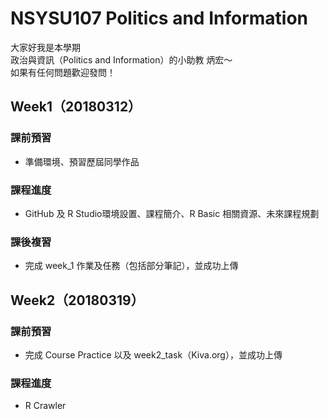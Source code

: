# NSYSU107 Politics and Information
大家好我是本學期<br />
政治與資訊（Politics and Information）的小助教 炳宏～<br />
如果有任何問題歡迎發問！<br />

Week1（20180312）
-------------
### 課前預習
* 準備環境、預習歷屆同學作品

### 課程進度
* GitHub 及 R Studio環境設置、課程簡介、R Basic 相關資源、未來課程規劃

### 課後複習
* 完成 week_1 作業及任務（包括部分筆記），並成功上傳

Week2（20180319）
-------------
### 課前預習
* 完成 Course Practice 以及 week2_task（Kiva.org），並成功上傳

### 課程進度
* R Crawler